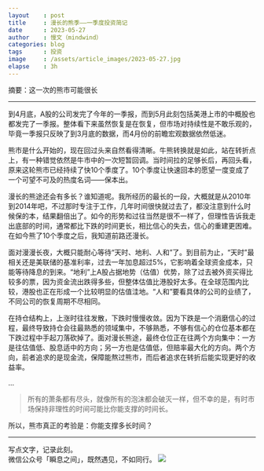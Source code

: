 ```yaml
---
layout    : post
title     : 漫长的熊季——一季度投资简记
date      : 2023-05-27
author    : 慢文（mindwind）
categories: blog
tags      : 投资
image     : /assets/article_images/2023-05-27.jpg
elapse    : 3h
---
```


摘要：这一次的熊市可能很长

---

到4月底，A股的公司发完了今年的一季报，而到5月此刻包括美港上市的中概股也都发完了一季报。整体看下来虽然恢复是在恢复，但市场对持续性是不敢乐观的，毕竟一季报只反映了到3月底的数据，而4月份的前瞻宏观数据依然低迷。

熊市是什么开始的，现在回过头来自然看得清晰。牛熊转换就是如此，站在转折点上，有一种错觉依然是牛市中的一次短暂回调。当时间拉的足够长后，再回头看，原来这轮熊市已经持续了快10个季度了。10个季度让快速回本的愿望一度变成了一个可望不可及的热度名词——保本出。

漫长的熊途还会有多长？谁知道呢。我所经历的最长的一段，大概就是从2010年到2014年吧，不过那时专注于工作，几年时间很快就过去了，都没注意到什么时候保的本，结果翻倍出了。如今的形势和过往当然是很不一样了，但理性告诉我走出底部的时间，通常都比下跌的时间更长，相比信心的失去，信心的重建更困难。在如今熊了10个季度之后，我知道前路还漫长。

面对漫漫长夜，大概只能耐心等待“天时、地利、人和”了。到目前为止，“天时”最相关还是美联储的基准利率，过去一年加息超过5%，它影响着全球资金成本，只能等待降息的到来。“地利”上A股占据地势（估值）优势，除了过去被外资买得比较多的票，因为资金流出跌得多些，但整体估值比港股好太多。在全球范围内比较，港股也正在形成一个比较明显的估值洼地。“人和”要看具体的公司的业绩了，不同公司的恢复周期不尽相同。

在持仓结构上，上涨时往往发散，下跌时慢慢收敛。因为下跌是一个消磨信心的过程，最终导致持仓会往最熟悉的领域集中，不够熟悉，不够有信心的仓位基本都在下跌过程中手起刀落砍掉了。面对漫长熊途，最终仓位正在往两个方向集中：一方是往估值低、股息适中的方向；另一方也是估值低，但赔率最大化的方向。两个方向，前者追求的是现金流，保障能熬过熊市，而后者追求在转折后能实现更好的收益率。

...

> 所有的萧条都有尽头，就像所有的泡沫都会破灭一样，但不幸的是，有时市场保持非理性的时间可能比你能支撑的时间长。

所以，熊市真正的考验是：你能支撑多长时间？


---
写点文字，记录此刻。  
微信公众号「瞬息之间」，既然遇见，不如同行。
![](/assets/images/qrcode_wechat_avatar.jpg)
